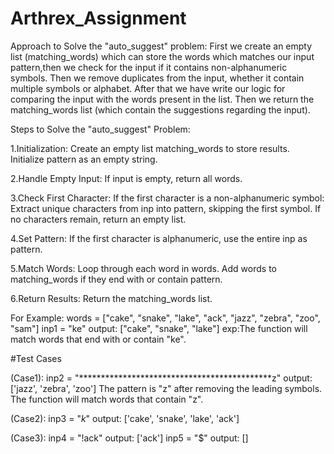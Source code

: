 # Arthrex_Assignment
Approach to Solve the "auto_suggest" problem:
First we create an empty list (matching_words) which can store the words which matches our input pattern,then we check for the input if it contains non-alphanumeric symbols.
Then we remove duplicates from the input, whether it contain multiple symbols or alphabet.
After that we have write our logic for comparing the input with the words present in the list.
Then we return the matching_words list (which contain the suggestions regarding the input).

Steps to Solve the "auto_suggest" Problem:

1.Initialization: Create an empty list matching_words to store results.
                  Initialize pattern as an empty string.

2.Handle Empty Input: If input is empty, return all words.

3.Check First Character: If the first character is a non-alphanumeric symbol:
                         Extract unique characters from inp into pattern, skipping the first symbol.
                         If no characters remain, return an empty list.

4.Set Pattern: If the first character is alphanumeric, use the entire inp as pattern.

5.Match Words: Loop through each word in words.
               Add words to matching_words if they end with or contain pattern.

6.Return Results: Return the matching_words list.

For Example: 
words = ["cake", "snake", "lake", "ack", "jazz", "zebra", "zoo", "sam"]
inp1 = "ke" 
output: ["cake", "snake", "lake"] 
exp:The function will match words that end with or contain "ke".

#Test Cases

(Case1):
inp2 = "********************************************z"
output: ['jazz', 'zebra', 'zoo']
The pattern is "z" after removing the leading symbols. The function will match words that contain "z".

(Case2):
inp3 = "*k*"
output: ['cake', 'snake', 'lake', 'ack']

(Case3):
inp4 = "!ack"
output: ['ack']
inp5 = "$"
output: []

